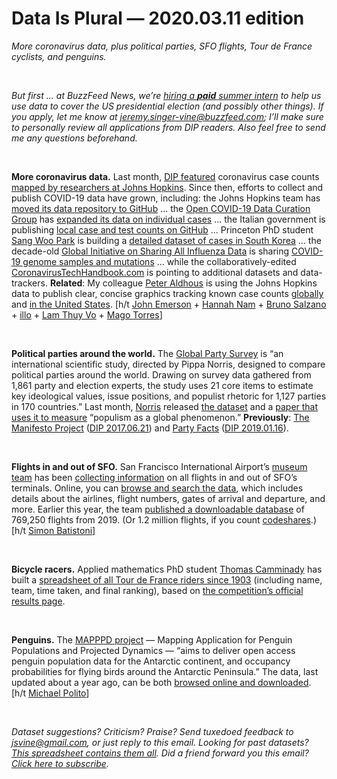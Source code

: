 Data Is Plural — 2020.03.11 edition
===================================

*More coronavirus data, plus political parties, SFO flights, Tour de France cyclists, and penguins.*

&nbsp;

*But first ... at BuzzFeed News, we’re [hiring a **paid** summer intern](https://boards.greenhouse.io/buzzfeed/jobs/2117225?gh_jid=2117225) to help us use data to cover the US presidential election (and possibly other things). If you apply, let me know at jeremy.singer-vine@buzzfeed.com; I’ll make sure to personally review all applications from DIP readers. Also feel free to send me any questions beforehand.*

&nbsp;

**More coronavirus data.** Last month, [DIP featured](https://tinyletter.com/data-is-plural/letters/data-is-plural-2020-02-05-edition) coronavirus case counts [mapped by researchers at Johns Hopkins](https://gisanddata.maps.arcgis.com/apps/opsdashboard/index.html#/bda7594740fd40299423467b48e9ecf6). Since then, efforts to collect and publish COVID-19 data have grown, including: the Johns Hopkins team has [moved its data repository to GitHub](https://github.com/CSSEGISandData/COVID-19) ... the [Open COVID-19 Data Curation Group](https://www.thelancet.com/journals/laninf/article/PIIS1473-3099(20)30119-5/fulltext) has [expanded its data on individual cases](https://github.com/beoutbreakprepared/nCoV2019) ... the Italian government is publishing [local case and test counts on GitHub](https://github.com/pcm-dpc/COVID-19) ... Princeton PhD student [Sang Woo Park](https://twitter.com/sang_woo_park) is building a [detailed dataset of cases in South Korea](https://github.com/parksw3/COVID19-Korea) ... the decade-old [Global Initiative on Sharing All Influenza Data](https://www.gisaid.org/) is sharing [COVID-19 genome samples and mutations](https://www.gisaid.org/epiflu-applications/next-hcov-19-app/) ... while the collaboratively-edited [CoronavirusTechHandbook.com](https://coronavirustechhandbook.com/) is pointing to additional datasets and data-trackers. **Related**: My colleague [Peter Aldhous](https://www.peteraldhous.com/) is using the Johns Hopkins data to publish clear, concise graphics tracking known case counts [globally](https://www.buzzfeednews.com/article/peteraldhous/coronavirus-updating-charts-maps-us-states) and [in the United States](https://www.buzzfeednews.com/article/peteraldhous/coronavirus-updating-charts-maps-us-states). [h/t [John Emerson](https://backspace.com/) + [Hannah Nam](https://twitter.com/HannahNamMD/status/1233929884994547715) + [Bruno Salzano](https://twitter.com/brsalzano/status/1236564010318925826) + [illo](https://news.ycombinator.com/item?id=22520069) + [Lam Thuy Vo](https://twitter.com/lamthuyvo) + [Mago Torres](https://twitter.com/magiccia)]

&nbsp;

**Political parties around the world.** The [Global Party Survey](https://www.globalpartysurvey.org/methods) is “an international scientific study, directed by Pippa Norris, designed to compare political parties around the world. Drawing on survey data gathered from 1,861 party and election experts, the study uses 21 core items to estimate key ideological values, issue positions, and populist rhetoric for 1,127 parties in 170 countries.” Last month, [Norris](https://www.hks.harvard.edu/faculty/pippa-norris) released [the dataset](https://dataverse.harvard.edu/dataverse/GlobalPartySurvey) and a [paper that uses it to measure](https://www.hks.harvard.edu/publications/measuring-populism-worldwide) “populism as a global phenomenon.” **Previously**: [The Manifesto Project](https://manifesto-project.wzb.eu/) ([DIP 2017.06.21](https://tinyletter.com/data-is-plural/letters/data-is-plural-2017-06-21-edition)) and [Party Facts](https://partyfacts.herokuapp.com/) ([DIP 2019.01.16](https://tinyletter.com/data-is-plural/letters/data-is-plural-2019-01-16-edition)).

&nbsp;

**Flights in and out of SFO.** San Francisco International Airport’s [museum team](https://millsfield.sfomuseum.org/about/) has been [collecting information](https://millsfield.sfomuseum.org/blog/2019/05/17/flights/) on all flights in and out of SFO’s terminals. Online, you can [browse and search the data](https://millsfield.sfomuseum.org/flights/), which includes details about the airlines, flight numbers, gates of arrival and departure, and more. Earlier this year, the team [published a downloadable database](https://millsfield.sfomuseum.org/blog/2020/01/24/flightdata/) of 769,250 flights from 2019. (Or 1.2 million flights, if you count [codeshares](https://en.wikipedia.org/wiki/Codeshare_agreement).) [h/t [Simon Batistoni](https://buttondown.email/vaguemtn)]

&nbsp;

**Bicycle racers.** Applied mathematics PhD student [Thomas Camminady](https://camminady.org/) has built a [spreadsheet of all Tour de France riders since 1903](https://github.com/camminady/LeTourDataSet/) (including name, team, time taken, and final ranking), based on [the competition’s official results page](https://www.letour.fr/en/history).

&nbsp;

**Penguins.** The [MAPPPD project](http://www.penguinmap.com/) — Mapping Application for Penguin Populations and Projected Dynamics — “aims to deliver open access penguin population data for the Antarctic continent, and occupancy probabilities for flying birds around the Antarctic Peninsula.” The data, last updated about a year ago, can be both [browsed online and downloaded](http://www.penguinmap.com/mapppd). [h/t [Michael Polito](https://twitter.com/MJPolito)]

&nbsp;

*Dataset suggestions? Criticism? Praise? Send tuxedoed feedback to jsvine@gmail.com, or just reply to this email. Looking for past datasets? [This spreadsheet contains them all](https://docs.google.com/spreadsheets/d/1wZhPLMCHKJvwOkP4juclhjFgqIY8fQFMemwKL2c64vk). Did a friend forward you this email? [Click here to subscribe](https://tinyletter.com/data-is-plural).*